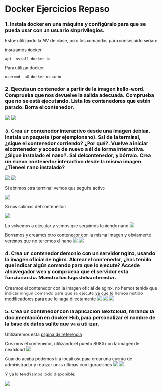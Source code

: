 # Docker Ejercicios Repaso

### 1. Instala docker en una máquina y configúralo para que se pueda usar con un usuario sinprivilegios.

Estoy utilizando la MV de clase, pero los comandos para conseguirlo serian:

instalamos docker
```
apt install docker.io
```
Para utilizar docker 
```
usermod -aG docker usuario
```



### 2. Ejecuta un contenedor a partir de la imagen hello-word. Comprueba que nos devuelve la salida adecuada. Comprueba que no se está ejecutando. Lista los contenedores que están parado. Borra el contenedor.

![](2.png)
![](2_1.png)

### 3. Crea un contenedor interactivo desde una imagen debian. Instala un paquete (por ejemplonano). Sal de la terminal, ¿sigue el contenedor corriendo? ¿Por qué?. Vuelve a iniciar elcontenedor y accede de nuevo a él de forma interactiva. ¿Sigue instalado el nano?. Sal delcontenedor, y bórralo. Crea un nuevo contenedor interactivo desde la misma imagen. ¿Tieneel nano instalado?

![](3.png)
![](3_2.png)

Si abrimos otra terminal vemos que seguira activo

![](3_3.png)

Si nos salimos del contenedor:

![](3_4.png)

Lo volvemos a ejecutar y vemos que seguimos teniendo nano
![](3_5.png)

Borramos y creamos otro contenedor con la misma imagen y obviamente veremos que no tenemos el nano
![](3_6.png)
![](3_7.png)

### 4. Crea un contenedor demonio con un servidor nginx, usando la imagen oficial de nginx. Alcrear el contenedor, ¿has tenido que indicar algún comando para que lo ejecute? Accede alnavegador web y comprueba que el servidor esta funcionando. Muestra los logs delcontenedor.

Creamos el contenedor con la imagen oficial de nginx, no hemos tenido que indicar ningun comando para que se ejecute ya que le hemos metido modificadores para que lo haga directamente
![](4_1.png)
![](4_2.png)
![](4_3.png)

### 5. Crea un contenedor con la aplicación Nextcloud, mirando la documentación en docker Hub,para personalizar el nombre de la base de datos sqlite que va a utilizar.

Utilizaremos esta <a href="https://hub.docker.com/_/nextcloud" target="_blank">pagina de referencia</a>

Creamos el contenedor, utilizando el puerto 8080 con la imagen de nextcloud
![](5_1.png)

Cuando acaba podemos ir a localhost para crear una cuenta de administrador y realizar unas ultimas configuraciones
![](5_2.png)
![](5_3.png)

Y ya lo tendriamos todo disponible:

![](5_4.png)